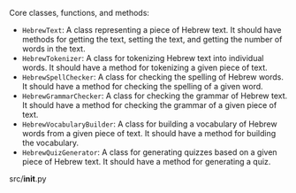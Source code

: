Core classes, functions, and methods:
- `HebrewText`: A class representing a piece of Hebrew text. It should have methods for getting the text, setting the text, and getting the number of words in the text.
- `HebrewTokenizer`: A class for tokenizing Hebrew text into individual words. It should have a method for tokenizing a given piece of text.
- `HebrewSpellChecker`: A class for checking the spelling of Hebrew words. It should have a method for checking the spelling of a given word.
- `HebrewGrammarChecker`: A class for checking the grammar of Hebrew text. It should have a method for checking the grammar of a given piece of text.
- `HebrewVocabularyBuilder`: A class for building a vocabulary of Hebrew words from a given piece of text. It should have a method for building the vocabulary.
- `HebrewQuizGenerator`: A class for generating quizzes based on a given piece of Hebrew text. It should have a method for generating a quiz.

src/__init__.py
